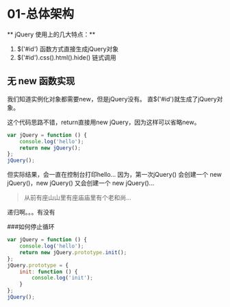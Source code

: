 # 01-总体架构

** jQuery 使用上的几大特点：**
1. $('#id') 函数方式直接生成jQuery对象
2. $('#id').css().html().hide() 链式调用

## 无 new 函数实现

我们知道实例化对象都需要new，但是jQuery没有。
直$('#id')就生成了jQuery对象。 


这个代码思路不错，return直接用new jQuery，因为这样可以省略new。
```js
var jQuery = function () {
    console.log('hello');
    return new jQuery();
};
jQuery();
```
但实际结果，会一直在控制台打印hello...
因为，第一次jQuery() 会创建一个 new jQuery()，new jQuery() 又会创建一个 new jQuery()...

> 从前有座山山里有座庙庙里有个老和尚...

递归啊。。。有没有

###如何停止循环
```js
var jQuery = function () {
    console.log('hello');
    return new jQuery.prototype.init();
};
jQuery.prototype = {
    init: function () {
        console.log('init');
    }
};
jQuery();
```